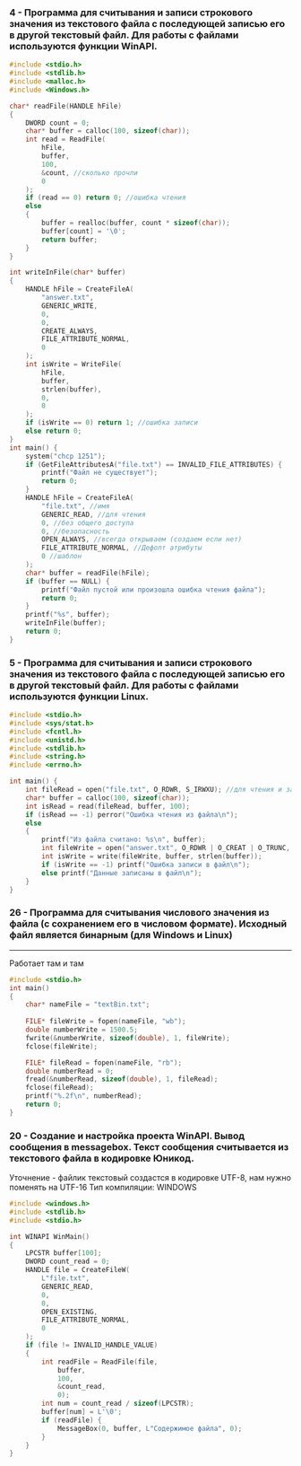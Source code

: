 ### 4 - Программа для считывания и записи строкового значения из текстового файла с последующей записью его в другой текстовый файл. Для работы с файлами используются функции WinAPI.

```C
#include <stdio.h>
#include <stdlib.h>
#include <malloc.h>
#include <Windows.h>

char* readFile(HANDLE hFile)
{
	DWORD count = 0;
	char* buffer = calloc(100, sizeof(char));
	int read = ReadFile(
		hFile,
		buffer,
		100,
		&count, //сколько прочли
		0
	);
	if (read == 0) return 0; //ошибка чтения
	else
	{
		buffer = realloc(buffer, count * sizeof(char));
		buffer[count] = '\0';
		return buffer;
	}
}

int writeInFile(char* buffer)
{
	HANDLE hFile = CreateFileA(
		"answer.txt",
		GENERIC_WRITE,
		0,
		0,
		CREATE_ALWAYS,
		FILE_ATTRIBUTE_NORMAL,
		0
	);
	int isWrite = WriteFile(
		hFile,
		buffer,
		strlen(buffer),
		0,
		0
	);
	if (isWrite == 0) return 1; //ошибка записи
	else return 0;
}
int main() {
	system("chcp 1251");
	if (GetFileAttributesA("file.txt") == INVALID_FILE_ATTRIBUTES) {
		printf("Файл не существует");
		return 0;
	}
	HANDLE hFile = CreateFileA(
		"file.txt", //имя
		GENERIC_READ, //для чтения
		0, //без общего доступа
		0, //безопасность
		OPEN_ALWAYS, //всегда открываем (создаем если нет)
		FILE_ATTRIBUTE_NORMAL, //Дефолт атрибуты
		0 //шаблон
	);
	char* buffer = readFile(hFile);
	if (buffer == NULL) {
		printf("Файл пустой или произошла ошибка чтения файла");
		return 0;
	}
	printf("%s", buffer);
	writeInFile(buffer);
	return 0;
}
```

### 5 - Программа для считывания и записи строкового значения из текстового файла с последующей записью его в другой текстовый файл. Для работы с файлами используются функции Linux.

```C
#include <stdio.h>
#include <sys/stat.h>
#include <fcntl.h>
#include <unistd.h>
#include <stdlib.h>
#include <string.h>
#include <errno.h>

int main() {
	int fileRead = open("file.txt", O_RDWR, S_IRWXU); //для чтения и записи
	char* buffer = calloc(100, sizeof(char));
	int isRead = read(fileRead, buffer, 100);
	if (isRead == -1) perror("Ошибка чтения из файла\n");
	else
	{
		printf("Из файла считано: %s\n", buffer);
		int fileWrite = open("answer.txt", O_RDWR | O_CREAT | O_TRUNC, S_IRWXU);
		int isWrite = write(fileWrite, buffer, strlen(buffer));
		if (isWrite == -1) printf("Ошибка записи в файл\n");
		else printf("Данные записаны в файл\n");
	}
}
```

### 26 - Программа для считывания числового значения из файла (с сохранением его в числовом формате). Исходный файл является бинарным (для Windows и Linux)

---
Работает там и там
```C
#include <stdio.h>
int main()
{
	char* nameFile = "textBin.txt";
	
	FILE* fileWrite = fopen(nameFile, "wb");
	double numberWrite = 1500.5;
	fwrite(&numberWrite, sizeof(double), 1, fileWrite);
	fclose(fileWrite);

	FILE* fileRead = fopen(nameFile, "rb");
	double numberRead = 0;
	fread(&numberRead, sizeof(double), 1, fileRead);
	fclose(fileRead);
	printf("%.2f\n", numberRead);
	return 0;
}
```

### 20 - Создание и настройка проекта WinAPI. Вывод сообщения в messagebox. Текст сообщения считывается из текстового файла в кодировке Юникод.

Уточнение - файлик текстовый создаcтся в кодировке UTF-8, нам нужно поменять на UTF-16 
Тип компиляции: WINDOWS
```C
#include <windows.h>
#include <stdlib.h>
#include <stdio.h>

int WINAPI WinMain()
{
	LPCSTR buffer[100];
	DWORD count_read = 0;
	HANDLE file = CreateFileW(
		L"file.txt",
		GENERIC_READ,
		0,
		0,
		OPEN_EXISTING,
		FILE_ATTRIBUTE_NORMAL,
		0
	);
	if (file != INVALID_HANDLE_VALUE)
	{
		int readFile = ReadFile(file,
			buffer,
			100,
			&count_read,
			0);
		int num = count_read / sizeof(LPCSTR);
		buffer[num] = L'\0';
		if (readFile) {
			MessageBox(0, buffer, L"Содержимое файла", 0);
		}
	}
}
```
